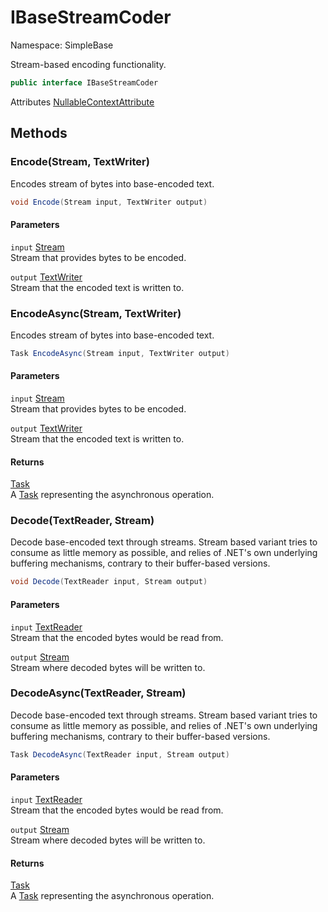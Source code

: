 # IBaseStreamCoder

Namespace: SimpleBase

Stream-based encoding functionality.

```csharp
public interface IBaseStreamCoder
```

Attributes [NullableContextAttribute](https://docs.microsoft.com/en-us/dotnet/api/system.runtime.compilerservices.nullablecontextattribute)

## Methods

### **Encode(Stream, TextWriter)**

Encodes stream of bytes into base-encoded text.

```csharp
void Encode(Stream input, TextWriter output)
```

#### Parameters

`input` [Stream](https://docs.microsoft.com/en-us/dotnet/api/system.io.stream)<br>
Stream that provides bytes to be encoded.

`output` [TextWriter](https://docs.microsoft.com/en-us/dotnet/api/system.io.textwriter)<br>
Stream that the encoded text is written to.

### **EncodeAsync(Stream, TextWriter)**

Encodes stream of bytes into base-encoded text.

```csharp
Task EncodeAsync(Stream input, TextWriter output)
```

#### Parameters

`input` [Stream](https://docs.microsoft.com/en-us/dotnet/api/system.io.stream)<br>
Stream that provides bytes to be encoded.

`output` [TextWriter](https://docs.microsoft.com/en-us/dotnet/api/system.io.textwriter)<br>
Stream that the encoded text is written to.

#### Returns

[Task](https://docs.microsoft.com/en-us/dotnet/api/system.threading.tasks.task)<br>
A [Task](https://docs.microsoft.com/en-us/dotnet/api/system.threading.tasks.task) representing the asynchronous operation.

### **Decode(TextReader, Stream)**

Decode base-encoded text through streams. Stream based variant tries to consume
 as little memory as possible, and relies of .NET's own underlying buffering mechanisms,
 contrary to their buffer-based versions.

```csharp
void Decode(TextReader input, Stream output)
```

#### Parameters

`input` [TextReader](https://docs.microsoft.com/en-us/dotnet/api/system.io.textreader)<br>
Stream that the encoded bytes would be read from.

`output` [Stream](https://docs.microsoft.com/en-us/dotnet/api/system.io.stream)<br>
Stream where decoded bytes will be written to.

### **DecodeAsync(TextReader, Stream)**

Decode base-encoded text through streams. Stream based variant tries to consume
 as little memory as possible, and relies of .NET's own underlying buffering mechanisms,
 contrary to their buffer-based versions.

```csharp
Task DecodeAsync(TextReader input, Stream output)
```

#### Parameters

`input` [TextReader](https://docs.microsoft.com/en-us/dotnet/api/system.io.textreader)<br>
Stream that the encoded bytes would be read from.

`output` [Stream](https://docs.microsoft.com/en-us/dotnet/api/system.io.stream)<br>
Stream where decoded bytes will be written to.

#### Returns

[Task](https://docs.microsoft.com/en-us/dotnet/api/system.threading.tasks.task)<br>
A [Task](https://docs.microsoft.com/en-us/dotnet/api/system.threading.tasks.task) representing the asynchronous operation.
